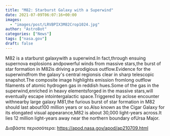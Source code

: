 ```yaml
---
title: "M82: Starburst Galaxy with a Superwind"
date: 2021-07-09T06:07:16+00:00
images:
  - "images/post/LRVBPIX3M82Crop1024.jpg"
author: "AstroBot"
categories: ["News"]
tags: ["nasa.gov"]
draft: false
---
```


M82 is a starburst galaxywith a superwind.In fact,through ensuing supernova explosions andpowerful winds from massive stars,the burst of star formation in M82is driving a prodigious outflow.Evidence for the superwindfrom the galaxy's central regionsis clear in sharp telescopic snapshot.The composite image highlights emission fromlong outflow filaments of atomic hydrogen gas in reddish hues.Some of the gas in the superwind,enriched in heavy elementsforged in the massive stars,will eventually escape intointergalactic space.Triggered by aclose encounter withnearby large galaxy M81,the furious burst of star formation in M82 should last about100 million years or so.Also known as the Cigar Galaxy for its elongated visual appearance,M82 is about 30,000 light-years across.It lies 12 million light-years away near the northern boundary ofUrsa Major.

Διαβάστε περισσότερα: https://apod.nasa.gov/apod/ap210709.html
